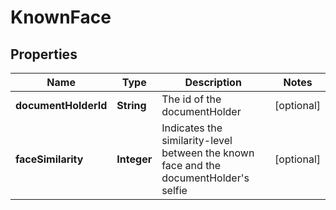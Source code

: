 

# KnownFace

## Properties

Name | Type | Description | Notes
------------ | ------------- | ------------- | -------------
**documentHolderId** | **String** | The id of the documentHolder |  [optional]
**faceSimilarity** | **Integer** | Indicates the similarity-level between the known face and the documentHolder&#39;s selfie |  [optional]




